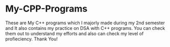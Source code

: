 # My-CPP-Programs

These are My C++ programs which I majorly made during my 2nd semester and It also contains my practice on DSA with C++ programs.
You can check them out to understand my efforts and also can check my level of profieciency.
Thank You!
